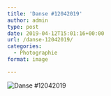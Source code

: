 ```yaml
---
title: 'Danse #12042019'
author: admin
type: post
date: 2019-04-12T15:01:16+00:00
url: /danse-12042019/
categories:
  - Photographie
format: image

---
```

![Danse #12042019](./dsc2003.jpg)